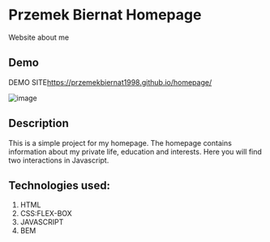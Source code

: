 # Przemek Biernat Homepage
Website about me

## Demo

DEMO SITE<https://przemekbiernat1998.github.io/homepage/>

![image](https://i.ibb.co/Yhtcs8c/ezgif-com-gif-maker-1.gif)

## Description
This is a simple project for my homepage. The homepage contains information about my private life, education and interests. Here you will find two interactions in Javascript.

## Technologies used:
1. HTML
2. CSS:FLEX-BOX
3. JAVASCRIPT
4. BEM